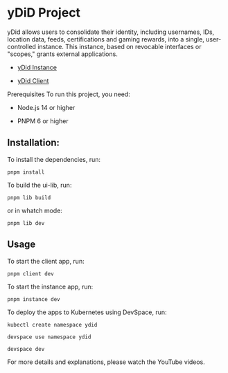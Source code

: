 # yDiD Project

yDid allows users to consolidate their identity, including usernames, IDs, location data, feeds, certifications and gaming rewards, into a single, user-controlled instance. This instance, based on revocable interfaces or "scopes," grants external applications.

- [yDid Instance](http://137.184.147.114:5700)

- [yDid Client](http://137.184.147.114:5701)

Prerequisites
To run this project, you need:

- Node.js 14 or higher

- PNPM 6 or higher

<!-- * Docker Desktop (or any other Kubernetes cluster such as Minikube, Kind, etc.)

* DevSpace CLI installed -->

## Installation:

To install the dependencies, run:

`pnpm install`

To build the ui-lib, run:

`pnpm lib build`

or in whatch mode:

`pnpm lib dev`

## Usage

To start the client app, run:

`pnpm client dev`

To start the instance app, run:

`pnpm instance dev`

To deploy the apps to Kubernetes using DevSpace, run:

`kubectl create namespace ydid`

`devspace use namespace ydid`

`devspace dev`

For more details and explanations, please watch the YouTube videos.
